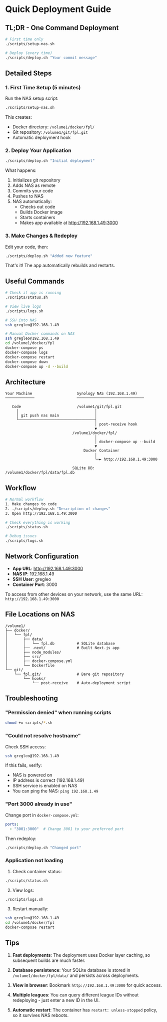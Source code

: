 # Quick Deployment Guide

## TL;DR - One Command Deployment

```bash
# First time only
./scripts/setup-nas.sh

# Deploy (every time)
./scripts/deploy.sh "Your commit message"
```

## Detailed Steps

### 1. First Time Setup (5 minutes)

Run the NAS setup script:

```bash
./scripts/setup-nas.sh
```

This creates:
- Docker directory: `/volume1/docker/fpl/`
- Git repository: `/volume1/git/fpl.git`
- Automatic deployment hook

### 2. Deploy Your Application

```bash
./scripts/deploy.sh "Initial deployment"
```

What happens:
1. Initializes git repository
2. Adds NAS as remote
3. Commits your code
4. Pushes to NAS
5. NAS automatically:
   - Checks out code
   - Builds Docker image
   - Starts containers
   - Makes app available at http://192.168.1.49:3000

### 3. Make Changes & Redeploy

Edit your code, then:

```bash
./scripts/deploy.sh "Added new feature"
```

That's it! The app automatically rebuilds and restarts.

## Useful Commands

```bash
# Check if app is running
./scripts/status.sh

# View live logs
./scripts/logs.sh

# SSH into NAS
ssh gregleo@192.168.1.49

# Manual Docker commands on NAS
ssh gregleo@192.168.1.49
cd /volume1/docker/fpl
docker-compose ps
docker-compose logs
docker-compose restart
docker-compose down
docker-compose up -d --build
```

## Architecture

```
Your Machine                    Synology NAS (192.168.1.49)
─────────────                   ──────────────────────────────

   Code                         /volume1/git/fpl.git
     │                                  │
     │ git push nas main                │
     └──────────────────────────────────┤
                                        │ post-receive hook
                                        ▼
                              /volume1/docker/fpl/
                                        │
                                        │ docker-compose up --build
                                        ▼
                                   Docker Container
                                        │
                                        └─► http://192.168.1.49:3000

                              SQLite DB: /volume1/docker/fpl/data/fpl.db
```

## Workflow

```bash
# Normal workflow
1. Make changes to code
2. ./scripts/deploy.sh "Description of changes"
3. Open http://192.168.1.49:3000

# Check everything is working
./scripts/status.sh

# Debug issues
./scripts/logs.sh
```

## Network Configuration

- **App URL**: http://192.168.1.49:3000
- **NAS IP**: 192.168.1.49
- **SSH User**: gregleo
- **Container Port**: 3000

To access from other devices on your network, use the same URL: `http://192.168.1.49:3000`

## File Locations on NAS

```
/volume1/
├── docker/
│   └── fpl/
│       ├── data/
│       │   └── fpl.db          # SQLite database
│       ├── .next/              # Built Next.js app
│       ├── node_modules/
│       ├── src/
│       ├── docker-compose.yml
│       └── Dockerfile
└── git/
    └── fpl.git/                # Bare git repository
        └── hooks/
            └── post-receive    # Auto-deployment script
```

## Troubleshooting

### "Permission denied" when running scripts

```bash
chmod +x scripts/*.sh
```

### "Could not resolve hostname"

Check SSH access:
```bash
ssh gregleo@192.168.1.49
```

If this fails, verify:
- NAS is powered on
- IP address is correct (192.168.1.49)
- SSH service is enabled on NAS
- You can ping the NAS: `ping 192.168.1.49`

### "Port 3000 already in use"

Change port in `docker-compose.yml`:
```yaml
ports:
  - "3001:3000"  # Change 3001 to your preferred port
```

Then redeploy:
```bash
./scripts/deploy.sh "Changed port"
```

### Application not loading

1. Check container status:
```bash
./scripts/status.sh
```

2. View logs:
```bash
./scripts/logs.sh
```

3. Restart manually:
```bash
ssh gregleo@192.168.1.49
cd /volume1/docker/fpl
docker-compose restart
```

## Tips

1. **Fast deployments**: The deployment uses Docker layer caching, so subsequent builds are much faster.

2. **Database persistence**: Your SQLite database is stored in `/volume1/docker/fpl/data/` and persists across deployments.

3. **View in browser**: Bookmark `http://192.168.1.49:3000` for quick access.

4. **Multiple leagues**: You can query different league IDs without redeploying - just enter a new ID in the UI.

5. **Automatic restart**: The container has `restart: unless-stopped` policy, so it survives NAS reboots.
